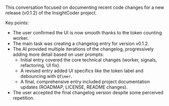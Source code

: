 This conversation focused on documenting recent code changes for a new release (v0.1.2) of the InsightCoder project.

Key points:
*   The user confirmed the UI is now smooth thanks to the token counting worker.
*   The main task was creating a changelog entry for version v0.1.2.
*   The AI provided multiple iterations of the changelog, progressively adding more detail based on user prompts:
    *   Initial entry covered the core technical changes (worker, signals, refactoring, UI fix).
    *   A revised entry added UI specifics like the token label and debouncing with `QTimer`.
    *   A final, comprehensive entry included project documentation updates (ROADMAP, LICENSE, README changes).
*   The user accepted the final changelog version despite some perceived repetition.
